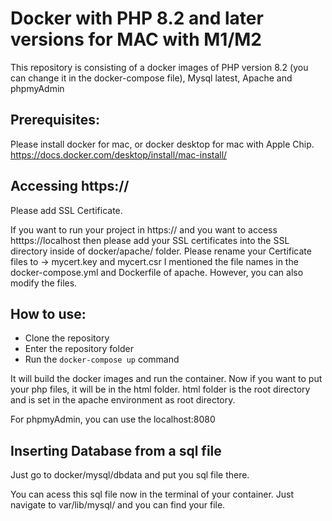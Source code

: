 # Docker with PHP 8.2 and later versions for MAC with M1/M2

This repository is consisting of a docker images of PHP version 8.2 (you can change it in the docker-compose file),
Mysql latest, Apache and phpmyAdmin


## Prerequisites:

Please install docker for mac, or docker desktop for mac with Apple Chip.
https://docs.docker.com/desktop/install/mac-install/

## Accessing https://

Please add SSL Certificate. 

If you want to run your project in https:// and you want to access htttps://localhost then please add your SSL certificates into the SSL directory inside of docker/apache/ folder.
Please rename your Certificate files to -> mycert.key and mycert.csr
I mentioned the file names in the docker-compose.yml and Dockerfile of apache. However, you can also modify the files.

## How to use:

- Clone the repository
- Enter the repository folder
- Run the `docker-compose up` command

It will build the docker images and run the container.
Now if you want to put your php files, it will be in the html folder. html folder is the root directory and is set in the apache environment as root directory.

For phpmyAdmin, you can use the localhost:8080

## Inserting Database from a sql file
Just go to docker/mysql/dbdata and put you sql file there.

You can acess this sql file now in the terminal of your container. Just navigate to var/lib/mysql/ and you can find your file.

